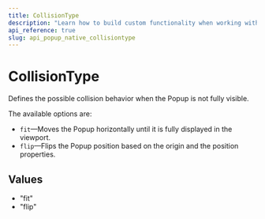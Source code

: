 ```yaml
---
title: CollisionType
description: "Learn how to build custom functionality when working with the  Popup by Kendo UI with the help of the CollisionType."
api_reference: true
slug: api_popup_native_collisiontype
---
```


# CollisionType
Defines the possible collision behavior when the Popup is not fully visible.

The available options are:
- `fit`&mdash;Moves the Popup horizontally until it is fully displayed in the viewport.
- `flip`&mdash;Flips the Popup position based on the origin and the position properties.


## Values

* "fit"
* "flip"

